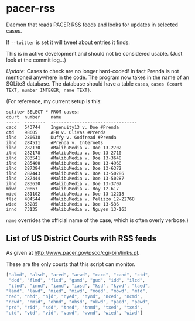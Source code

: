pacer-rss
=========

Daemon that reads PACER RSS feeds and looks for updates in selected cases.

If `--twitter` is set it will tweet about entries it finds.

This is in active development and should not be considered usable.
(Just look at the commit log...)

*Update*: Cases to check are no longer hard-coded! In fact
Prenda is not mentioned anywhere in the code.
The program now takes in the name of an SQLite3 database.
The database should have a table `cases`,
`cases (court TEXT, number INTEGER, name TEXT)`.

(For reference, my current setup is this:
```
sqlite> SELECT * FROM cases;
court  number    name                                    
-----  --------  ---------------------------------
cacd   543744    Ingenuity13 v. Doe #Prenda              
ctd    98605     AFH v. Olivas #Prenda                   
ilnd   280638    Duffy v. Godfread #Prenda               
ilnd   284511    #Prenda v. Internets                    
ilnd   282170    #MalibuMedia v. Doe 13-2702             
ilnd   282178    #MalibuMedia v. Doe 13-2710             
ilnd   283541    #MalibuMedia v. Doe 13-3648             
ilnd   285400    #MalibuMedia v. Doe 13-4968             
ilnd   287384    #MalibuMedia v. Doe 13-6372             
ilnd   287443    #MalibuMedia v. Doe 13-50286            
ilnd   287444    #MalibuMedia v. Doe 13-50287            
ilnd   283630    #MalibuMedia v. Doe 13-3707             
miwd   70867     #MalibuMedia v. Roy 12-617              
mied   281102    #MalibuMedia v. Doe 13-12218            
flsd   404544    #MalibuMedia v. Pelizzo 12-22768        
wied   63285     #MalibuMedia v. Doe 13-536              
innd   73135     #MalibuMedia v. Nguyen 13-163
```
`name` overrides the official name of the case, which
is often overly verbose.)

List of US District Courts with RSS feeds 
-----------------------------------------
As given at http://www.pacer.gov/psco/cgi-bin/links.pl.

These are the only courts that this script can monitor.

```python
["almd", "alsd", "ared", "arwd", "cacd", "cand", "ctd",
 "dcd", "flmd", "flsd", "gamd", "gud", "idd", "ilcd",
 "ilnd", "innd", "iand", "iasd", "ksd", "kywd", "laed",
"lamd", "lawd", "mied", "miwd", "moed", "mowd", "mtd",
"ned", "nhd", "njd", "nyed", "nynd", "nced", "ncmd", 
"ncwd", "nmid", "ohnd", "ohsd", "okwd", "paed", "pawd", 
"prd", "rid", "sdd", "tned", "tnmd", "txed", "txsd", 
"utd", "vtd", "vid", "vawd", "wvnd", "wied", "wiwd"]
```
